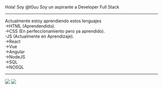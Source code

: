 Hola! Soy @t0uu
Soy un aspirante a Developer Full Stack
<hr style="color: red;">
Actualmente estoy aprendiendo estos lenguajes<br/>
->HTML (Aprendendido).<br/>
->CSS (En perfeccionamiento pero ya aprendido).<br/>
-JS (Actualmente en Aprendizaje).<br/>
<!--En lista de Aprendizaje a futuro-->
->React<br/>
->Vue<br/>
->Angular<br/>
->NodeJS<br/>
->SQL<br/>
->NOSQL<br/>
<hr>
<img align="center" src="https://github-readme-stats.vercel.app/api?username=t0uu&show_icons=true&theme=dark"/>
<img align="center" src="https://github-readme-stats.vercel.app/api/top-langs/?username=t0uu&layout=compact"/>
<!--Futuro Perfil Developer Full Stack-->
